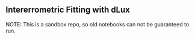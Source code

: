 ## Intererrometric Fitting with dLux

NOTE: This is a sandbox repo, so old notebooks can not be guaranteed to run.
